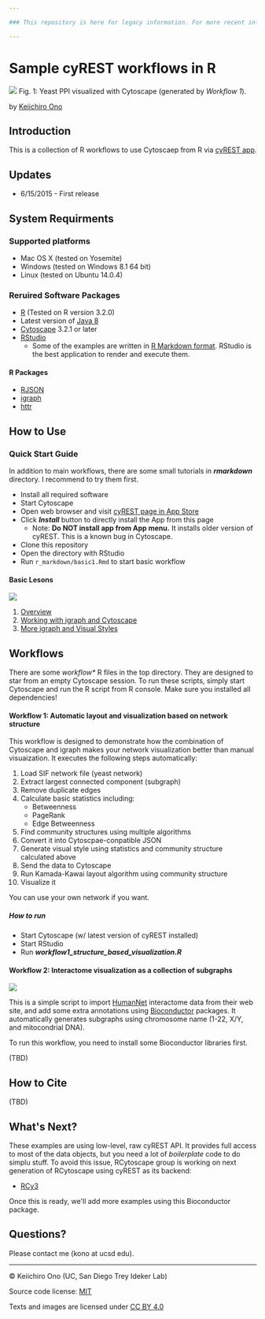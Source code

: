 ```yaml
---

### This repository is here for legacy information. For more recent info on accessiong Cytoscape through R, please refer to the [RCy3](https://github.com/cytoscape/RCy3) library as well as the [Sample R Scripts](https://github.com/cytoscape/cytoscape-automation/tree/master/for-scripters/R) in the Cytoscape Automation repository.

---
```


# Sample cyREST workflows in R 

![](http://cl.ly/image/3O242T1K1k46/structure-aware-layout.png)
Fig. 1: Yeast PPI visualized with Cytoscape (generated by _Workflow 1_).

by [Keiichiro Ono](http://keiono.github.io/)

## Introduction
This is a collection of R workflows to use Cytoscaep from R via [cyREST app](http://apps.cytoscape.org/apps/cyrest).

## Updates
* 6/15/2015 - First release


## System Requirments
### Supported platforms
* Mac OS X (tested on Yosemite)
* Windows (tested on Windows 8.1 64 bit)
* Linux (tested on Ubuntu 14.0.4)

### Reruired Software Packages
* [R](http://www.r-project.org/) (Tested on R version 3.2.0)
* Latest version of [Java 8](http://www.oracle.com/technetwork/java/javase/downloads/jdk8-downloads-2133151.html)
* [Cytoscape](http://www.cytoscape.org/) 3.2.1 or later
* [RStudio](http://www.rstudio.com/)
    * Some of the examples are written in [R Markdown format](http://rmarkdown.rstudio.com/).  RStudio is the best application to render and execute them.

#### R Packages
* [RJSON](http://cran.r-project.org/web/packages/rjson/index.html)
* [igraph](http://igraph.org/r/)
* [httr](http://cran.r-project.org/web/packages/httr/index.html)

## How to Use

### Quick Start Guide
In addition to main workflows, there are some small tutorials in ___rmarkdown___ directory.  I recommend to try them first.

* Install all required software
* Start Cytoscape
* Open web browser and visit [cyREST page in App Store](http://apps.cytoscape.org/apps/cyrest)
* Click ___Install___ button to directly install the App from this page
    * Note: __Do NOT install app from App menu.__ It installs older version of cyREST.  This is a known bug in Cytoscape.
* Clone this repository
* Open the directory with RStudio
* Run ```r_markdown/basic1.Rmd``` to start basic workflow

#### Basic Lesons

![](http://chianti.ucsd.edu/~kono/images/r_basic_2.png)

1. [Overview](https://github.com/idekerlab/cy-rest-R/blob/develop/r_markdown/basic1.Rmd)
1. [Working with igraph and Cytoscape](https://github.com/idekerlab/cy-rest-R/blob/develop/r_markdown/basic2.Rmd)
1. [More igraph and Visual Styles](https://github.com/idekerlab/cy-rest-R/blob/develop/r_markdown/basic3.Rmd)

## Workflows
There are some _workflow*_ R files in the top directory.  They are designed to star from an empty Cytoscape session. To run these scripts, simply start Cytoscape and run the R script from R console.  Make sure you installed all dependencies!

#### Workflow 1: Automatic layout and visualization based on network structure
This workflow is designed to demonstrate how the combination of Cytoscape and igraph makes your network visualization better than manual visuaization. It executes the following steps automatically:

1. Load SIF network file (yeast network)
1. Extract largest connected component (subgraph)
1. Remove duplicate edges
1. Calculate basic statistics including:
    * Betweenness
    * PageRank
    * Edge Betweenness
1. Find community structures using multiple algorithms
1. Convert it into Cytoscpae-conpatible JSON
1. Generate visual style using statistics and community structure calculated above
1. Send the data to Cytoscape
1. Run Kamada-Kawai layout algorithm using community structure
1. Visualize it

You can use your own network if you want.

##### How to run
* Start Cytoscape (w/ latest version of cyREST installed)
* Start RStudio
* Run ___workflow1_structure_based_visualization.R___

#### Workflow 2: Interactome visualization as a collection of subgraphs

![](http://chianti.ucsd.edu/~kono/images/humannet_session2.png)

This is a simple script to import [HumanNet](http://www.functionalnet.org/humannet/about.html) interactome data from their web site, and add some extra annotations using [Bioconductor]() packages.  It automatically generates subgraphs using chromosome name (1-22, X/Y, and mitocondrial DNA).

To run this workflow, you need to install some Bioconductor libraries first.

(TBD)

## How to Cite
(TBD)

## What's Next?
These examples are using low-level, raw cyREST API.  It provides full access to most of the data objects, but you need a lot of _boilerplate_ code to do simplu stuff.  To avoid this issue, RCytoscape group is working on next generation of RCytoscape using cyREST as its backend:

* [RCy3](https://github.com/tmuetze/Bioconductor_RCy3_the_new_RCytoscape)

Once this is ready, we'll add more examples using this Bioconductor package. 


## Questions?
Please contact me (kono at ucsd edu).

----
&copy; Keiichiro Ono (UC, San Diego Trey Ideker Lab)

Source code license: [MIT](http://opensource.org/licenses/MIT)

Texts and images are licensed under [CC BY 4.0](https://creativecommons.org/licenses/by/4.0/) 
